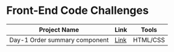 # Front-End Code Challenges
 
| Project Name | Link | Tools
|---|---|---|
Day-1 Order summary component | [Link](https://jihyun-j.github.io/my-code/Day1/index.html) | HTML/CSS
